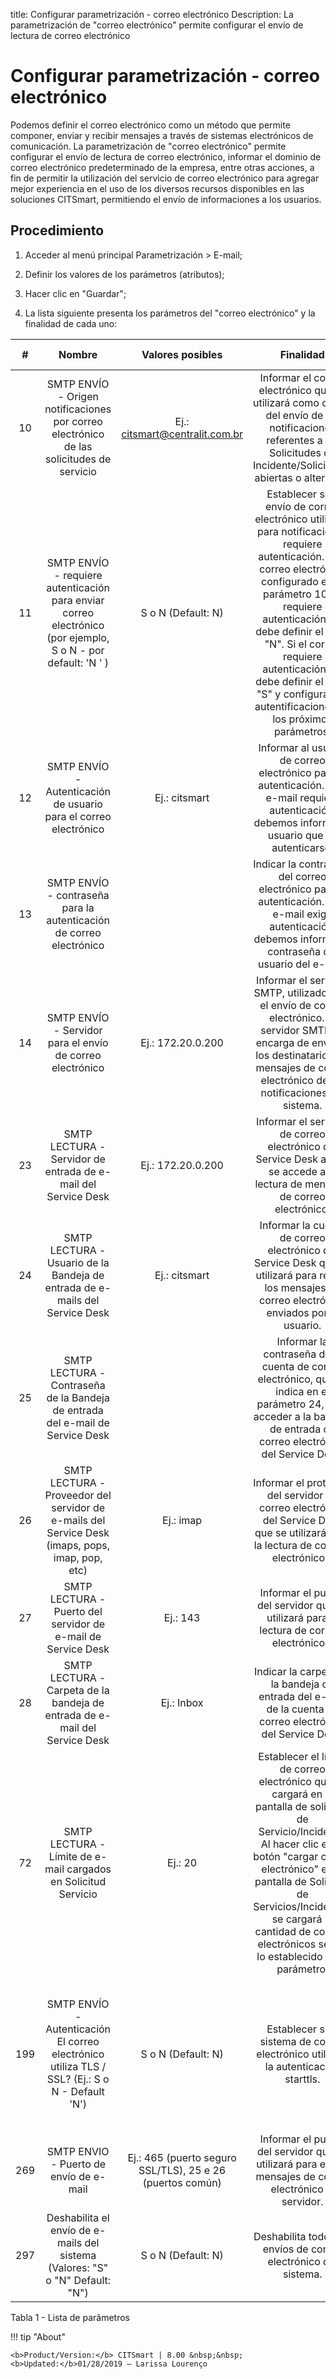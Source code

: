 title: Configurar parametrización - correo electrónico
Description: La parametrización de "correo electrónico" permite configurar el envío de lectura de correo electrónico
# Configurar parametrización - correo electrónico

Podemos definir el correo electrónico como un método que permite componer, enviar y recibir mensajes a través de sistemas electrónicos de comunicación. La parametrización de "correo electrónico" permite configurar el envío de lectura de correo electrónico, informar el dominio de correo electrónico predeterminado de la empresa, entre otras acciones, a fin de permitir la utilización del servicio de correo electrónico para agregar mejor experiencia en el uso de los diversos recursos disponibles en las soluciones CITSmart, permitiendo el envío de informaciones a los usuarios.

Procedimiento
-------------

1.  Acceder al menú principal Parametrización \> E-mail;

2.  Definir los valores de los parámetros (atributos);

3.  Hacer clic en "Guardar";

4.  La lista siguiente presenta los parámetros del "correo electrónico" y la
    finalidad de cada uno:

| **#** |                                                  **Nombre**                                                  |                    **Valores posibles**                   |                                                                                                                                                                     **Finalidad**                                                                                                                                                                    |                                                                      **Orientaciones complementarias**                                                                      |
|:-----:|:------------------------------------------------------------------------------------------------------------:|:---------------------------------------------------------:|:----------------------------------------------------------------------------------------------------------------------------------------------------------------------------------------------------------------------------------------------------------------------------------------------------------------------------------------------------:|:---------------------------------------------------------------------------------------------------------------------------------------------------------------------------:|
|   10  |           SMTP ENVÍO - Origen notificaciones por correo electrónico de las solicitudes de servicio           |               Ej.: citsmart@centralit.com.br              |                                                                                        Informar el correo electrónico que se utilizará como origen del envío de las notificaciones referentes a las Solicitudes de Incidente/Solicitudes abiertas o alteradas.                                                                                       |                                                                                 No se aplica                                                                                |
|   11  | SMTP ENVÍO - requiere autenticación para enviar correo electrónico (por ejemplo, S o N - por default: 'N ' ) |                     S o N (Default: N)                    | Establecer si el envío de correo electrónico utilizado para notificaciones requiere autenticación. Si el correo electrónico configurado en el parámetro 10 no requiere autenticación, se debe definir el valor "N". Si el correo requiere autenticación, se debe definir el valor "S" y configurar las autentificaciones en los próximos parámetros. |                                    Si no se establece el valor para el parámetro, el sistema automáticamente definirá el valor: "N" (No).                                   |
|   12  |                       SMTP ENVÍO - Autenticación de usuario para el correo electrónico                       |                       Ej.: citsmart                       |                                                                                                Informar al usuario de correo electrónico para la autenticación. Si el e-mail requiere autenticación, debemos informar al usuario que va autenticarse.                                                                                                |                                                  Si no informa correctamente el usuario, no se realizará la autenticación.                                                  |
|   13  |                      SMTP ENVÍO - contraseña para la autenticación de correo electrónico                     |                                                           |                                                                                             Indicar la contraseña del correo electrónico para la autenticación. Si el e-mail exige autenticación, debemos informar la contraseña del usuario del e-mail.                                                                                             |                                               Si no se notifica la contraseña correctamente, no se realizará la autenticación.                                              |
|   14  |                           SMTP ENVÍO - Servidor para el envío de correo electrónico                          |                     Ej.: 172.20.0.200                     |                                                                       Informar el servidor SMTP, utilizado para el envío de correo electrónico. El servidor SMTP se encarga de enviar a los destinatarios los mensajes de correo electrónico de las notificaciones del sistema.                                                                      |                            Si no se notifica el servidor SMTP, no podrá realizar el envío de correos electrónicos de notificaciones del sistema.                            |
|   23  |                         SMTP LECTURA - Servidor de entrada de e-mail del Service Desk                        |                     Ej.: 172.20.0.200                     |                                                                                                             Informar el servidor de correo electrónico del Service Desk al que se accede a la lectura de mensajes de correo electrónico.                                                                                                             |                                                                                 No se aplica                                                                                |
|   24  |                  SMTP LECTURA - Usuario de la Bandeja de entrada de e-mails del Service Desk                 |                       Ej.: citsmart                       |                                                                                                  Informar la cuenta de correo electrónico del Service Desk que se utilizará para recibir los mensajes de correo electrónico enviados por el usuario.                                                                                                 |                                                                                 No se aplica                                                                                |
|   25  |                 SMTP LECTURA - Contraseña de la Bandeja de entrada del e-mail de Service Desk                |                                                           |                                                                                       Informar la contraseña de la cuenta de correo electrónico, que se indica en el parámetro 24, para acceder a la bandeja de entrada de correo electrónico del Service Desk.                                                                                      |                                                                                 No se aplica                                                                                |
|   26  |        SMTP LECTURA - Proveedor del servidor de e-mails del Service Desk (imaps, pops, imap, pop, etc)       |                         Ej.: imap                         |                                                                                                          Informar el protocolo del servidor de correo electrónico del Service Desk que se utilizará para la lectura de correos electrónicos.                                                                                                         |                                                                                 No se aplica                                                                                |
|   27  |                         SMTP LECTURA - Puerto del servidor de e-mail de Service Desk                         |                          Ej.: 143                         |                                                                                                                               Informar el puerto del servidor que se utilizará para la lectura de correos electrónicos.                                                                                                                              |                                                                                 No se aplica                                                                                |
|   28  |                  SMTP LECTURA - Carpeta de la bandeja de entrada de e-mail del Service Desk                  |                         Ej.: Inbox                        |                                                                                                                      Indicar la carpeta de la bandeja de entrada del e-mail de la cuenta de correo electrónico del Service Desk.                                                                                                                     |                                                                                 No se aplica                                                                                |
|   72  |                        SMTP LECTURA - Límite de e-mail cargados en Solicitud Servicio                        |                          Ej.: 20                          |                     Establecer el límite de correo electrónico que se cargará en la pantalla de solicitud de Servicio/Incidente. Al hacer clic en el botón "cargar correo electrónico" en la pantalla de Solicitud de Servicios/Incidentes, se cargará la cantidad de correos electrónicos según lo establecido en el parámetro.                     |                                                                                 No se aplica                                                                                |
|  199  |        SMTP ENVÍO - Autenticación El correo electrónico utiliza TLS / SSL? (Ej.: S o N - Default 'N')        |                     S o N (Default: N)                    |                                                                                                                                  Establecer si el sistema de correo electrónico utilizará la autenticación starttls.                                                                                                                                 | Si no se indica el valor 'S' para el parámetro, sólo afectará a los servidores que utilizan TLS/SSL en la autenticación, y el sistema no podrá enviar correos electrónicos. |
|  269  |                                    SMTP ENVIO - Puerto de envío de e-mail                                    | Ej.: 465 (puerto seguro SSL/TLS), 25 e 26 (puertos común) |                                                                                                                       Informar el puerto del servidor que se utilizará para enviar mensajes de correo electrónico al servidor.                                                                                                                       |                                                                                 No se aplica                                                                                |
|  297  |                 Deshabilita el envío de e-mails del sistema (Valores: "S" o "N" Default: "N")                |                     S o N (Default: N)                    |                                                                                                                                            Deshabilita todos los envíos de correo electrónico del sistema.                                                                                                                                           |                                                                                 No se aplica                                                                                |


Tabla 1 - Lista de parâmetros

!!! tip "About"

    <b>Product/Version:</b> CITSmart | 8.00 &nbsp;&nbsp;
    <b>Updated:</b>01/28/2019 – Larissa Lourenço

